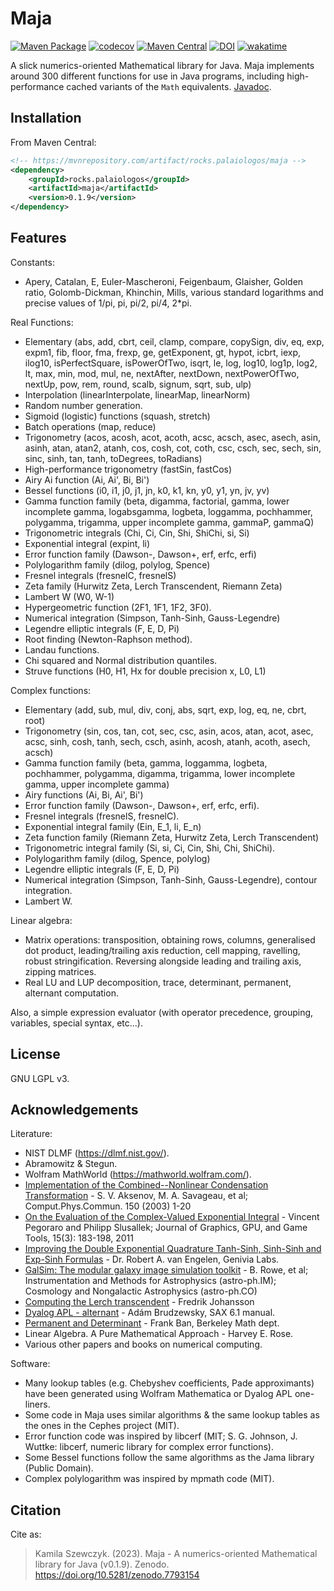# Maja

[![Maven Package](https://github.com/kspalaiologos/Maja/actions/workflows/maven.yml/badge.svg)](https://github.com/kspalaiologos/Maja/actions/workflows/maven.yml)
[![codecov](https://codecov.io/gh/kspalaiologos/Maja/branch/trunk/graph/badge.svg?token=3MB6GY2GVV)](https://codecov.io/gh/kspalaiologos/Maja)
[![Maven Central](https://img.shields.io/maven-central/v/rocks.palaiologos/maja)](https://mvnrepository.com/artifact/rocks.palaiologos/maja)
[![DOI](https://zenodo.org/badge/DOI/10.5281/zenodo.7793154.svg)](https://doi.org/10.5281/zenodo.7793154)
[![wakatime](https://wakatime.com/badge/user/c3a8c589-783c-4ab2-be05-93fa48bc9a94/project/4ced514f-b93b-4671-b37d-602677409fd0.svg)](https://wakatime.com/badge/user/c3a8c589-783c-4ab2-be05-93fa48bc9a94/project/4ced514f-b93b-4671-b37d-602677409fd0)

A slick numerics-oriented Mathematical library for Java. Maja implements around 300 different functions for use in Java programs, including high-performance cached variants of the `Math` equivalents. [Javadoc](https://kspalaiologos.github.io/Maja/javadoc/rocks/palaiologos/maja/package-summary.html).

## Installation

From Maven Central:

```xml
<!-- https://mvnrepository.com/artifact/rocks.palaiologos/maja -->
<dependency>
    <groupId>rocks.palaiologos</groupId>
    <artifactId>maja</artifactId>
    <version>0.1.9</version>
</dependency>
```

## Features

Constants:
- Apery, Catalan, E, Euler-Mascheroni, Feigenbaum, Glaisher, Golden ratio, Golomb-Dickman, Khinchin, Mills, various standard logarithms and precise values of 1/pi, pi, pi/2, pi/4, 2*pi.

Real Functions:
- Elementary (abs, add, cbrt, ceil, clamp, compare, copySign, div, eq, exp, expm1, fib, floor, fma, frexp, ge, getExponent, gt, hypot, icbrt, iexp, ilog10, isPerfectSquare, isPowerOfTwo, isqrt, le, log, log10, log1p, log2, lt, max, min, mod, mul, ne, nextAfter, nextDown, nextPowerOfTwo, nextUp, pow, rem, round, scalb, signum, sqrt, sub, ulp)
- Interpolation (linearInterpolate, linearMap, linearNorm)
- Random number generation.
- Sigmoid (logistic) functions (squash, stretch)
- Batch operations (map, reduce)
- Trigonometry (acos, acosh, acot, acoth, acsc, acsch, asec, asech, asin, asinh, atan, atan2, atanh, cos, cosh, cot, coth, csc, csch, sec, sech, sin, sinc, sinh, tan, tanh, toDegrees, toRadians)
- High-performance trigonometry (fastSin, fastCos)
- Airy Ai function (Ai, Ai', Bi, Bi')
- Bessel functions (i0, i1, j0, j1, jn, k0, k1, kn, y0, y1, yn, jv, yv)
- Gamma function family (beta, digamma, factorial, gamma, lower incomplete gamma, logabsgamma, logbeta, loggamma, pochhammer, polygamma, trigamma, upper incomplete gamma, gammaP, gammaQ)
- Trigonometric integrals (Chi, Ci, Cin, Shi, ShiChi, si, Si)
- Exponential integral (expint, li)
- Error function family (Dawson-, Dawson+, erf, erfc, erfi)
- Polylogarithm family (dilog, polylog, Spence)
- Fresnel integrals (fresnelC, fresnelS)
- Zeta family (Hurwitz Zeta, Lerch Transcendent, Riemann Zeta)
- Lambert W (W0, W-1)
- Hypergeometric function (2F1, 1F1, 1F2, 3F0).
- Numerical integration (Simpson, Tanh-Sinh, Gauss-Legendre)
- Legendre elliptic integrals (F, E, D, Pi)
- Root finding (Newton-Raphson method).
- Landau functions.
- Chi squared and Normal distribution quantiles.
- Struve functions (H0, H1, Hx for double precision x, L0, L1)

Complex functions:
- Elementary (add, sub, mul, div, conj, abs, sqrt, exp, log, eq, ne, cbrt, root)
- Trigonometry (sin, cos, tan, cot, sec, csc, asin, acos, atan, acot, asec, acsc, sinh, cosh, tanh, sech, csch, asinh, acosh, atanh, acoth, asech, acsch)
- Gamma function family (beta, gamma, loggamma, logbeta, pochhammer, polygamma, digamma, trigamma, lower incomplete gamma, upper incomplete gamma)
- Airy functions (Ai, Bi, Ai', Bi')
- Error function family (Dawson-, Dawson+, erf, erfc, erfi).
- Fresnel integrals (fresnelS, fresnelC).
- Exponential integral family (Ein, E_1, li, E_n)
- Zeta function family (Riemann Zeta, Hurwitz Zeta, Lerch Transcendent)
- Trigonometric integral family (Si, si, Ci, Cin, Shi, Chi, ShiChi).
- Polylogarithm family (dilog, Spence, polylog)
- Legendre elliptic integrals (F, E, D, Pi)
- Numerical integration (Simpson, Tanh-Sinh, Gauss-Legendre), contour integration.
- Lambert W.

Linear algebra:
- Matrix operations: transposition, obtaining rows, columns, generalised dot product, leading/trailing axis reduction, cell mapping, ravelling, robust stringification. Reversing alongside leading and trailing axis, zipping matrices.
- Real LU and LUP decomposition, trace, determinant, permanent, alternant computation.

Also, a simple expression evaluator (with operator precedence, grouping, variables, special syntax, etc...).

## License

GNU LGPL v3.

## Acknowledgements

Literature:
- NIST DLMF (https://dlmf.nist.gov/).
- Abramowitz & Stegun.
- Wolfram MathWorld (https://mathworld.wolfram.com/).
- [Implementation of the Combined--Nonlinear Condensation Transformation](https://arxiv.org/abs/math/0207086) - S. V. Aksenov, M. A. Savageau, et al; Comput.Phys.Commun. 150 (2003) 1-20
- [On the Evaluation of the Complex-Valued Exponential Integral](https://www.sci.utah.edu/~vpegorar/research/2011_JGT.pdf) - Vincent Pegoraro and Philipp Slusallek; Journal of Graphics, GPU, and Game Tools, 15(3): 183-198, 2011
- [Improving the Double Exponential Quadrature Tanh-Sinh, Sinh-Sinh and Exp-Sinh Formulas](https://www.genivia.com/files/qthsh.pdf) -  Dr. Robert A. van Engelen, Genivia Labs.
- [GalSim: The modular galaxy image simulation toolkit](https://arxiv.org/abs/1407.7676) - B. Rowe, et al; Instrumentation and Methods for Astrophysics (astro-ph.IM); Cosmology and Nongalactic Astrophysics (astro-ph.CO)
- [Computing the Lerch transcendent](https://fredrikj.net/blog/2022/02/computing-the-lerch-transcendent/) - Fredrik Johansson
- [Dyalog APL - alternant](https://dfns.dyalog.com/n_alt.htm) - Adám Brudzewsky, SAX 6.1 manual.
- [Permanent and Determinant](https://math.berkeley.edu/~bernd/ban275.pdf) - Frank Ban, Berkeley Math dept.
- Linear Algebra. A Pure Mathematical Approach - Harvey E. Rose.
- Various other papers and books on numerical computing.

Software:
- Many lookup tables (e.g. Chebyshev coefficients, Pade approximants) have been generated using Wolfram Mathematica or Dyalog APL one-liners.
- Some code in Maja uses similar algorithms & the same lookup tables as the ones in the Cephes project (MIT).
- Error function code was inspired by libcerf (MIT; S. G. Johnson, J. Wuttke: libcerf, numeric library for complex error functions).
- Some Bessel functions follow the same algorithms as the Jama library (Public Domain).
- Complex polylogarithm was inspired by mpmath code (MIT).

## Citation

Cite as:

> Kamila Szewczyk. (2023). Maja - A numerics-oriented Mathematical library for Java (v0.1.9). Zenodo. https://doi.org/10.5281/zenodo.7793154
